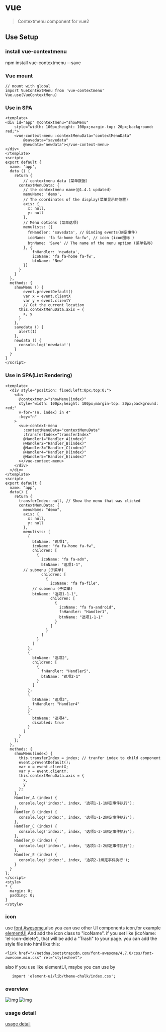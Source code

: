 # vue

> Contextmenu component for vue2

## Use Setup

### install vue-contextmenu
npm install vue-contextmenu --save

### Vue mount
 	// mount with global
 	import VueContextMenu from 'vue-contextmenu'
	Vue.use(VueContextMenu)
### Use in SPA
```
<template>
<div id="app" @contextmenu="showMenu"
    style="width: 100px;height: 100px;margin-top: 20px;background: red;">
    <vue-context-menu :contextMenuData="contextMenuData"
        @savedata="savedata"
        @newdata="newdata"></vue-context-menu>
</div>
</template>
<script>
export default {
  name: 'app',
  data () {
    return {
      	// contextmenu data (菜单数据)
      contextMenuData: {
        // the contextmenu name(@1.4.1 updated)
        menuName: 'demo',
        // The coordinates of the display(菜单显示的位置)
        axis: {
          x: null,
          y: null
        },
        // Menu options (菜单选项)
        menulists: [{
          fnHandler: 'savedata', // Binding events(绑定事件)
          icoName: 'fa fa-home fa-fw', // icon (icon图标 )
          btnName: 'Save' // The name of the menu option (菜单名称)
        }, {
            fnHandler: 'newdata',
            icoName: 'fa fa-home fa-fw',
            btnName: 'New'
        }]
      }
    }
  },
  methods: {
    showMenu () {
        event.preventDefault()
        var x = event.clientX
        var y = event.clientY
        // Get the current location
      this.contextMenuData.axis = {
        x, y
      }
    },
    savedata () {
      alert(1)
    },
    newdata () {
      console.log('newdata!')
    }
  }
}
</script>
```

### Use in SPA(List Rendering)
```
<template>
  <div style="position: fixed;left:0px;top:0;">
    <div
      @contextmenu="showMenu(index)"
      style="width: 100px;height: 100px;margin-top: 20px;background: red;"
      v-for="(n, index) in 4"
      :key="n"
    >
      <vue-context-menu
        :contextMenuData="contextMenuData"
        :transferIndex="transferIndex"
        @Handler1="Handler_A(index)"
        @Handler2="Handler_B(index)"
        @Handler3="Handler_C(index)"
        @Handler4="Handler_D(index)"
        @Handler5="Handler_E(index)"
      ></vue-context-menu>
    </div>
  </div>
</template>
<script>
export default {
  name: "app",
  data() {
    return {
      transferIndex: null, // Show the menu that was clicked
      contextMenuData: {
        menuName: "demo",
        axis: {
          x: null,
          y: null
        },
        menulists: [
          {
            btnName: "选项1",
            icoName: "fa fa-home fa-fw",
            children: [
              {
                icoName: "fa fa-adn",
                btnName: "选项1-1",
		// submenu (子菜单)
                children: [
                  {
                    icoName: "fa fa-file",
		    // submenu (子菜单)
		    btnName: "选项1-1-1",
                    children: [
                      {
                        icoName: "fa fa-android",
                        fnHandler: "Handler1",
                        btnName: "选项1-1-1"
                      }
                    ]
                  }
                ]
              }
            ]
          },
          {
            btnName: "选项2",
            children: [
              {
                fnHandler: "Handler5",
                btnName: "选项2-1"
              }
            ]
          },
          {
            btnName: "选项3",
            fnHandler: "Handler4"
          },
          {
            btnName: "选项4",
            disabled: true
          }
        ]
      }
    };
  },
  methods: {
    showMenu(index) {
      this.transferIndex = index; // tranfer index to child component
      event.preventDefault();
      var x = event.clientX;
      var y = event.clientY;
      this.contextMenuData.axis = {
        x,
        y
      };
    },
    Handler_A (index) {
      console.log('index:', index, '选项1-1-1绑定事件执行');
    },
    Handler_B (index) {
      console.log('index:', index, '选项1-1-2绑定事件执行');
    },
    Handler_C (index) {
      console.log('index:', index, '选项1-2-1绑定事件执行');
    },
    Handler_D (index) {
      console.log('index:', index, '选项1-2-2绑定事件执行');
    },
    Handler_E (index) {
      console.log('index:', index, '选项2-1绑定事件执行');
    }
  }
};
</script>
<style>
* {
  margin: 0;
  padding: 0;
}
</style>
```
### icon
use [font Awesome](https://fontawesome.com/),also you can use other UI components icon,for example [elementUI](http://element-cn.eleme.io/).And add the icon class to "icoName". if you set like (icoName: 'el-icon-delete'), that will be add a "Trash" to your page.
you can add the style file into html like this:
```
<link href="//netdna.bootstrapcdn.com/font-awesome/4.7.0/css/font-awesome.min.css" rel="stylesheet">
```
also if you use like elementUI, maybe you can use by
```
   import 'element-ui/lib/theme-chalk/index.css';
```
### overview
![img](https://raw.githubusercontent.com/chiic/vue-contextmenu/master/test01.png)
![img](https://raw.githubusercontent.com/chiic/vue-contextmenu/master/test02.png)

### usage detail
[usage detail](./USEDETAIL.md)

